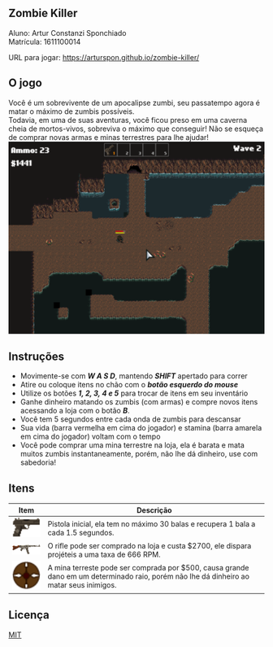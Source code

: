 ## Zombie Killer

Aluno: Artur Constanzi Sponchiado  
Matrícula: 1611100014  

URL para jogar: https://arturspon.github.io/zombie-killer/  

## O jogo
Você é um sobrevivente de um apocalipse zumbi, seu passatempo agora é matar o máximo de zumbis possíveis.  
Todavia, em uma de suas aventuras, você ficou preso em uma caverna cheia de mortos-vivos, sobreviva o máximo que conseguir!  Não se esqueça de comprar novas armas e minas terrestres para lhe ajudar!  
<img src="docs/img/game.png" width="512" alt="O jogo">

## Instruções
* Movimente-se com ***W A S D***, mantendo ***SHIFT*** apertado para correr
* Atire ou coloque itens no chão com o ***botão esquerdo do mouse***  
* Utilize os botões ***1, 2, 3, 4 e 5*** para trocar de itens em seu inventário  
* Ganhe dinheiro matando os zumbis (com armas) e compre novos itens acessando a loja com o botão ***B***.  
* Você tem 5 segundos entre cada onda de zumbis para descansar  
* Sua vida (barra vermelha em cima do jogador) e stamina (barra amarela em cima do jogador) voltam com o tempo  
* Você pode comprar uma mina terrestre na loja, ela é barata e mata muitos zumbis instantaneamente, porém, não lhe dá dinheiro, use com sabedoria!

## Itens
| Item | Descrição |
| --- | --- |
| <img src="docs/img/Tokarev_TT-33.png" width="96" alt="Pistola"> | Pistola inicial, ela tem no máximo 30 balas e recupera 1 bala a cada 1.5 segundos. |
| <img src="docs/img/StG_44.png" width="96" alt="Rifle"> | O rifle pode ser comprado na loja e custa $2700, ele dispara projéteis a uma taxa de 666 RPM. |
| <img src="docs/img/land_mine_icon.png" width="96" alt="Mina terreste"> | A mina terreste pode ser comprada por $500, causa grande dano em um determinado raio, porém não lhe dá dinheiro ao matar seus inimigos. |

## Licença
[MIT](https://choosealicense.com/licenses/mit/)